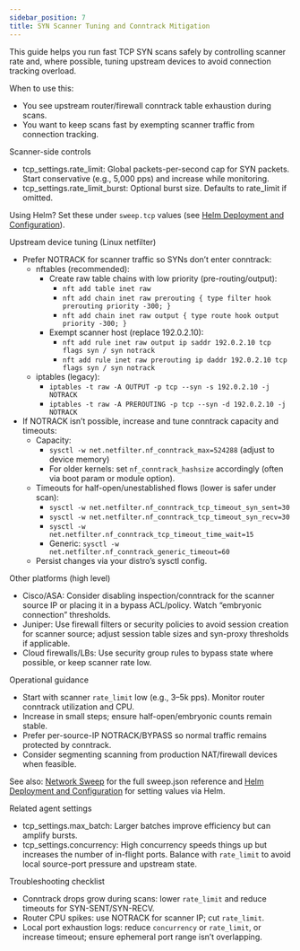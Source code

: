 ```yaml
---
sidebar_position: 7
title: SYN Scanner Tuning and Conntrack Mitigation
---
```


This guide helps you run fast TCP SYN scans safely by controlling scanner rate and, where possible, tuning upstream devices to avoid connection tracking overload.

When to use this:
- You see upstream router/firewall conntrack table exhaustion during scans.
- You want to keep scans fast by exempting scanner traffic from connection tracking.

Scanner-side controls
- tcp_settings.rate_limit: Global packets-per-second cap for SYN packets. Start conservative (e.g., 5,000 pps) and increase while monitoring.
- tcp_settings.rate_limit_burst: Optional burst size. Defaults to rate_limit if omitted.

Using Helm? Set these under `sweep.tcp` values (see [Helm Deployment and Configuration](./helm-configuration.md)).

Upstream device tuning (Linux netfilter)
- Prefer NOTRACK for scanner traffic so SYNs don’t enter conntrack:
  - nftables (recommended):
    - Create raw table chains with low priority (pre-routing/output):
      - `nft add table inet raw`
      - `nft add chain inet raw prerouting { type filter hook prerouting priority -300; }`
      - `nft add chain inet raw output { type route hook output priority -300; }`
    - Exempt scanner host (replace 192.0.2.10):
      - `nft add rule inet raw output ip saddr 192.0.2.10 tcp flags syn / syn notrack`
      - `nft add rule inet raw prerouting ip daddr 192.0.2.10 tcp flags syn / syn notrack`
  - iptables (legacy):
    - `iptables -t raw -A OUTPUT -p tcp --syn -s 192.0.2.10 -j NOTRACK`
    - `iptables -t raw -A PREROUTING -p tcp --syn -d 192.0.2.10 -j NOTRACK`
- If NOTRACK isn’t possible, increase and tune conntrack capacity and timeouts:
  - Capacity:
    - `sysctl -w net.netfilter.nf_conntrack_max=524288` (adjust to device memory)
    - For older kernels: set `nf_conntrack_hashsize` accordingly (often via boot param or module option).
  - Timeouts for half-open/unestablished flows (lower is safer under scan):
    - `sysctl -w net.netfilter.nf_conntrack_tcp_timeout_syn_sent=30`
    - `sysctl -w net.netfilter.nf_conntrack_tcp_timeout_syn_recv=30`
    - `sysctl -w net.netfilter.nf_conntrack_tcp_timeout_time_wait=15`
    - Generic: `sysctl -w net.netfilter.nf_conntrack_generic_timeout=60`
  - Persist changes via your distro’s sysctl config.

Other platforms (high level)
- Cisco/ASA: Consider disabling inspection/conntrack for the scanner source IP or placing it in a bypass ACL/policy. Watch “embryonic connection” thresholds.
- Juniper: Use firewall filters or security policies to avoid session creation for scanner source; adjust session table sizes and syn-proxy thresholds if applicable.
- Cloud firewalls/LBs: Use security group rules to bypass state where possible, or keep scanner rate low.

Operational guidance
- Start with scanner `rate_limit` low (e.g., 3–5k pps). Monitor router conntrack utilization and CPU.
- Increase in small steps; ensure half-open/embryonic counts remain stable.
- Prefer per-source-IP NOTRACK/BYPASS so normal traffic remains protected by conntrack.
- Consider segmenting scanning from production NAT/firewall devices when feasible.

See also: [Network Sweep](./configuration.md#network-sweep) for the full sweep.json reference and [Helm Deployment and Configuration](./helm-configuration.md) for setting values via Helm.

Related agent settings
- tcp_settings.max_batch: Larger batches improve efficiency but can amplify bursts.
- tcp_settings.concurrency: High concurrency speeds things up but increases the number of in-flight ports. Balance with `rate_limit` to avoid local source-port pressure and upstream state.

Troubleshooting checklist
- Conntrack drops grow during scans: lower `rate_limit` and reduce timeouts for SYN-SENT/SYN-RECV.
- Router CPU spikes: use NOTRACK for scanner IP; cut `rate_limit`.
- Local port exhaustion logs: reduce `concurrency` or `rate_limit`, or increase timeout; ensure ephemeral port range isn’t overlapping.
